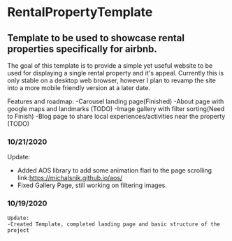 # RentalPropertyTemplate

## Template to be used to showcase rental properties specifically for airbnb. 
The goal of this template is to provide a simple yet useful website to be used for displaying a single rental property and it's appeal.
Currently this is only stable on a desktop web browser, however I plan to revamp the site into a more mobile friendly version at a later date. 

Features and roadmap: 
-Carousel landing page(Finished)
-About page with google maps and landmarks (TODO)
-Image gallery with filter sorting(Need to Finish) 
-Blog page to share local experiences/activities near the property (TODO)

### 10/21/2020
  Update: 
  - Added AOS library to add some animation flari to the page scrolling
    link:https://michalsnik.github.io/aos/
  - Fixed Gallery Page, still working on filtering images.
  
  
### 10/19/2020
    Update:
    -Created Template, completed landing page and basic structure of the project
    
  
